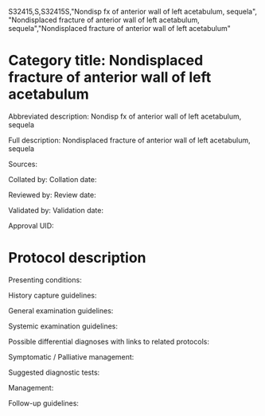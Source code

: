 S32415,S,S32415S,"Nondisp fx of anterior wall of left acetabulum, sequela", "Nondisplaced fracture of anterior wall of left acetabulum, sequela","Nondisplaced fracture of anterior wall of left acetabulum"
# Category title: Nondisplaced fracture of anterior wall of left acetabulum

Abbreviated description: Nondisp fx of anterior wall of left acetabulum, sequela

Full description: Nondisplaced fracture of anterior wall of left acetabulum, sequela

Sources:

Collated by:
Collation date:

Reviewed by:
Review date:

Validated by:
Validation date:

Approval UID:

# Protocol description

Presenting conditions:

History capture guidelines:

General examination guidelines:

Systemic examination guidelines:

Possible differential diagnoses with links to related protocols:

Symptomatic / Palliative management:

Suggested diagnostic tests:

Management:

Follow-up guidelines:
